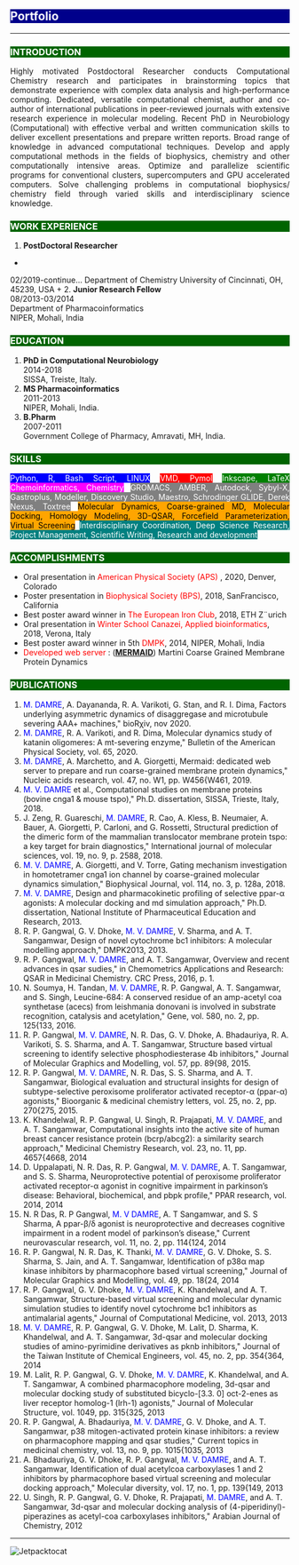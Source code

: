 <style>
H1{color:Blue !important;}
H2{color:White !important; background-color: DarkBlue;}
H3{color:White !important; background-color: DarkGreen;}
</style>

## Portfolio

---

### INTRODUCTION 
<p align="justify">Highly motivated Postdoctoral Researcher conducts Computational Chemistry research and participates in brainstorming topics that demonstrate experience with complex data analysis and high-performance computing. Dedicated, versatile computational chemist, author and co-author of international publications in peer-reviewed journals with extensive research experience in molecular modeling. Recent PhD in Neurobiology (Computational) with effective verbal and written communication skills to deliver excellent presentations and prepare written reports. Broad range of knowledge in advanced computational techniques. Develop and apply computational methods in the fields of biophysics, chemistry and other computationally intensive areas. Optimize and parallelize scientific programs for conventional clusters, supercomputers and GPU accelerated computers. Solve challenging problems in computational biophysics/ chemistry field through varied skills and interdisciplinary science knowledge.</p>

### WORK EXPERIENCE
1. **PostDoctoral Researcher**
+
02/2019-continue...
Department of Chemistry
University of Cincinnati, OH, 45239, USA
+
2. **Junior Research Fellow**<br>
08/2013-03/2014<br>
Department of Pharmacoinformatics<br>
NIPER, Mohali, India<br>

### EDUCATION
1. **PhD in Computational Neurobiology**<br>
   2014-2018<br>
   SISSA, Treiste, Italy.<br>
2. **MS Pharmacoinformatics**<br>
   2011-2013<br>
   NIPER, Mohali, India.<br>
3. **B.Pharm**<br>
   2007-2011<br>
   Government College of Pharmacy, Amravati, MH, India.<br>

### SKILLS
<p align="justify"><span style="background-color: blue; color: white">Python, R, Bash Script, LINUX</span>
<span style="background-color: red; color: white">VMD, Pymol</span>
<span style="background-color: green; color: white">Inkscape, LaTeX</span>
<span style="background-color: magenta; color: white">Chemoinformatics, Chemistry</span>
<span style="background-color: gray; color: white">GROMACS, AMBER, Autodock, Sybyl-X, Gastroplus, Modeller, Discovery Studio, Maestro, Schrodinger GLIDE, Derek Nexus, Toxtree</span>
<span style="background-color: orange; color: black">Molecular Dynamics, Coarse-grained MD, Molecular Docking, Homology Modeling, 3D-QSAR, Forcefield Parameterization, Virtual Screening</span>
<span style="background-color: teal; color: white">Interdisciplinary Coordination, Deep Science Research, Project Management, Scientific Writing, Research and development</span></p>

### ACCOMPLISHMENTS
- Oral presentation in <span style="color: red;"> American Physical Society (APS) </span>, 2020, Denver, Colorado<br>
- Poster presentation in <span style="color: red;">Biophysical Society (BPS)</span>, 2018, SanFrancisco, California<br>
- Best poster award winner in <span style="color: red;">The European Iron Club</span>, 2018, ETH Z¨urich<br>
- Oral presentation in <span style="color: red;">Winter School Canazei, Applied bioinformatics</span>, 2018, Verona, Italy<br>
- Best poster award winner in 5th <span style="color: red;">DMPK</span>, 2014, NIPER, Mohali, India<br>
- <span style="color: red;">Developed web server</span> : (**<a href="https://molsim.sci.univr.it/mangesh/index.php" target="_blank">MERMAID</a>**) Martini Coarse Grained Membrane Protein Dynamics<br>

### PUBLICATIONS
1. <span style="color: blue;">M. DAMRE</span>, A. Dayananda, R. A. Varikoti, G. Stan, and R. I. Dima, Factors underlying asymmetric dynamics of disaggregase and microtubule severing AAA+ machines," bioRχiv, nov 2020.
2. <span style="color: blue;">M. DAMRE</span>, R. A. Varikoti, and R. Dima, Molecular dynamics study of katanin oligomeres: A mt-severing enzyme," Bulletin of the American Physical Society, vol. 65, 2020.
3. <span style="color: blue;">M. DAMRE</span>, A. Marchetto, and A. Giorgetti, Mermaid: dedicated web server to prepare and run coarse-grained membrane protein dynamics," Nucleic acids research, vol. 47, no. W1, pp. W456{W461, 2019.
4. <span style="color: blue;">M. V. DAMRE</span> et al., Computational studies on membrane proteins (bovine cnga1 & mouse tspo)," Ph.D. dissertation, SISSA, Trieste, Italy, 2018.
5. J. Zeng, R. Guareschi, <span style="color: blue;">M. DAMRE</span>, R. Cao, A. Kless, B. Neumaier, A. Bauer, A. Giorgetti, P. Carloni, and G. Rossetti, Structural prediction of the dimeric form of the mammalian translocator membrane protein tspo: a key target for brain diagnostics," International journal of molecular sciences, vol. 19, no. 9, p. 2588, 2018.
6. <span style="color: blue;">M. V. DAMRE</span>, A. Giorgetti, and V. Torre, Gating mechanism investigation in homotetramer cnga1 ion channel by coarse-grained molecular dynamics simulation," Biophysical Journal, vol. 114, no. 3, p. 128a, 2018.
7. <span style="color: blue;">M. V. DAMRE</span>, Design and pharmacokinetic profiling of selective ppar-α agonists: A molecular docking and md simulation approach," Ph.D. dissertation, National Institute of Pharmaceutical Education and Research, 2013.
8. R. P. Gangwal, G. V. Dhoke, <span style="color: blue;">M. V. DAMRE</span>, V. Sharma, and A. T. Sangamwar, Design of novel cytochrome bc1 inhibitors: A molecular modelling approach," DMPK2013, 2013.
9. R. P. Gangwal, <span style="color: blue;">M. V. DAMRE</span>, and A. T. Sangamwar, Overview and recent advances in qsar sudies," in Chemometrics Applications and Research: QSAR in Medicinal Chemistry. CRC Press, 2016, p. 1.
10. N. Soumya, H. Tandan, <span style="color: blue;">M. V. DAMRE</span>, R. P. Gangwal, A. T. Sangamwar, and S. Singh, Leucine-684: A conserved residue of an amp-acetyl coa synthetase (acecs) from leishmania donovani is involved in substrate recognition, catalysis and acetylation," Gene, vol. 580, no. 2, pp. 125{133, 2016.
11. R. P. Gangwal, <span style="color: blue;">M. V. DAMRE</span>, N. R. Das, G. V. Dhoke, A. Bhadauriya, R. A. Varikoti, S. S. Sharma, and A. T. Sangamwar, Structure based virtual screening to identify selective phosphodiesterase 4b inhibitors," Journal of Molecular Graphics and Modelling, vol. 57, pp. 89{98, 2015.
12. R. P. Gangwal, <span style="color: blue;">M. V. DAMRE</span>, N. R. Das, S. S. Sharma, and A. T. Sangamwar, Biological evaluation and structural insights for design of subtype-selective peroxisome proliferator activated receptor-α (ppar-α) agonists," Bioorganic & medicinal chemistry letters, vol. 25, no. 2, pp. 270{275, 2015.
13. K. Khandelwal, R. P. Gangwal, U. Singh, R. Prajapati, <span style="color: blue;">M. V. DAMRE</span>, and A. T. Sangamwar, Computational insights into the active site of human breast cancer resistance protein (bcrp/abcg2): a similarity search approach," Medicinal Chemistry Research, vol. 23, no. 11, pp. 4657{4668, 2014
14. D. Uppalapati, N. R. Das, R. P. Gangwal, <span style="color: blue;">M. V. DAMRE</span>, A. T. Sangamwar, and S. S. Sharma, Neuroprotective potential of peroxisome proliferator activated receptor-α agonist in cognitive impairment in parkinson’s disease: Behavioral, biochemical, and pbpk profile," PPAR research, vol. 2014, 2014
15. N. R Das, R. P Gangwal, <span style="color: blue;">M. V DAMRE</span>, A. T Sangamwar, and S. S Sharma, A ppar-β/δ agonist is neuroprotective and decreases cognitive impairment in a rodent model of parkinson’s disease," Current neurovascular research, vol. 11, no. 2, pp. 114{124, 2014
16. R. P. Gangwal, N. R. Das, K. Thanki, <span style="color: blue;">M. V. DAMRE</span>, G. V. Dhoke, S. S. Sharma, S. Jain, and A. T. Sangamwar, Identification of p38α map kinase inhibitors by pharmacophore based virtual screening," Journal of Molecular Graphics and Modelling, vol. 49, pp. 18{24, 2014
17. R. P. Gangwal, G. V. Dhoke, <span style="color: blue;">M. V. DAMRE</span>, K. Khandelwal, and A. T. Sangamwar, Structure-based virtual screening and molecular dynamic simulation studies to identify novel cytochrome bc1 inhibitors as antimalarial agents," Journal of Computational Medicine, vol. 2013, 2013
18. <span style="color: blue;">M. V. DAMRE</span>, R. P. Gangwal, G. V. Dhoke, M. Lalit, D. Sharma, K. Khandelwal, and A. T. Sangamwar, 3d-qsar and molecular docking studies of amino-pyrimidine derivatives as pknb inhibitors," Journal of the Taiwan Institute of Chemical Engineers, vol. 45, no. 2, pp. 354{364, 2014
19. M. Lalit, R. P. Gangwal, G. V. Dhoke, <span style="color: blue;">M. V. DAMRE</span>, K. Khandelwal, and A. T. Sangamwar, A combined pharmacophore modeling, 3d-qsar and molecular docking study of substituted bicyclo-[3.3. 0] oct-2-enes as liver receptor homolog-1 (lrh-1) agonists," Journal of Molecular Structure, vol. 1049, pp. 315{325, 2013
20. R. P. Gangwal, A. Bhadauriya, <span style="color: blue;">M. V. DAMRE</span>, G. V. Dhoke, and A. T. Sangamwar, p38 mitogen-activated protein kinase inhibitors: a review on pharmacophore mapping and qsar studies," Current topics in medicinal chemistry, vol. 13, no. 9, pp. 1015{1035, 2013
21. A. Bhadauriya, G. V. Dhoke, R. P. Gangwal, <span style="color: blue;">M. V. DAMRE</span>, and A. T. Sangamwar, Identification of dual acetylcoa carboxylases 1 and 2 inhibitors by pharmacophore based virtual screening and molecular docking approach," Molecular diversity, vol. 17, no. 1, pp. 139{149, 2013
22. U. Singh, R. P. Gangwal, G. V. Dhoke, R. Prajapati, <span style="color: blue;">M. DAMRE</span>, and A. T. Sangamwar, 3d-qsar and molecular docking analysis of (4-piperidinyl)-piperazines as acetyl-coa carboxylases inhibitors," Arabian Journal of Chemistry, 2012<br>

---
![Jetpacktocat](https://octodex.github.com/images/jetpacktocat.png)

<!-- Remove above link if you don't want to attibute -->
